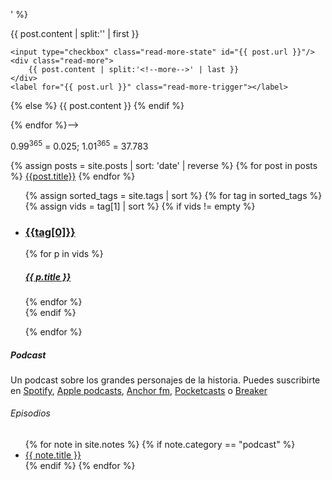 

<!--<input type="text" class="quicksearch" placeholder="Search" />
  <div id="filters" class="button-group">
<button class="button" data-filter="*">all</button>
{% assign tags = site.tags | sort %}
{% for tag in tags %}
<button class="button" data-filter='.{{ tag | first | slugify }}'>{{ tag[0] | replace:'-', ' ' }}</button>
{% endfor %}
</div>-->
<!--<input type="text" class="quicksearch" placeholder="Search" />
  <div id="filters" class="button-group">
<button class="button" data-filter="*">all</button>
{% assign tags = site.tags | sort %}
{% for tag in tags %}
<button class="button" data-filter='.{{ tag | first | slugify }}'>{{ tag[0] | replace:'-', ' ' }}</button>
{% endfor %}
</div>-->


</a><!--{% if page.comments == true %} · <a href="{{ page.url }}">Deja un comentario</a>{% endif %}-->

<!--{% for post in site.posts %}
<article class="item {{post.lang}}">
<h5>{{ post.title }}</h5>
{% if post.content contains '<!--more-->' %}

{{ post.content | split:'<!--more-->' | first }}

    <input type="checkbox" class="read-more-state" id="{{ post.url }}"/>
    <div class="read-more">
        {{ post.content | split:'<!--more-->' | last }}
    </div>
    <label for="{{ post.url }}" class="read-more-trigger"></label>
{% else %}
    {{ post.content }}
{% endif %}


</article>
{% endfor %}-->

<span class="tagline">0.99<sup>365</sup> = 0.025; 1.01<sup>365</sup> = 37.783</span>

<!--
{% assign sorted_tags = site.tags | sort %}
{% for tag in sorted_tags %}
{% assign vids = tag[1] | sort %}

{% if vids != empty %}

<article class="item">
<h4 id="{{tag[0] | uri_escape | uppercase}}">{{tag[0]}}</h4>
{% for p in vids %}
<div class="hp"><h5><a href="{{ p.url }}">{{ p.title }}</a></h5>
<span class="excerpt">{{p.excerpt}} {{p.tags}}</span></div> 
{% endfor %}
</article>

{% endif %}

{% endfor %}-->


<div id="isotope-list">
{% assign posts = site.posts | sort: 'date' | reverse %}
{% for post in posts %}
<a href="{{post.url}}" class="post {{ post.tags | sort | join: " " }}">{{post.title}}</a>
{% endfor %}
</div>

<script>
var buttonFilters = {};
var buttonFilter;
// quick search regex
var qsRegex;

// init Isotope
var $grid = $('#isotope-list').isotope({
 itemSelector : '.post',
   masonry: {
    columnWidth: 100
  },

  filter: function() {
    var $this = $(this);
    var searchResult = qsRegex ? $this.text().match( qsRegex ) : true;
    var buttonResult = buttonFilter ? $this.is( buttonFilter ) : true;
    return searchResult && buttonResult;
  },
});

$('#filters').on( 'click', '.button', function() {
  var $this = $(this);
  // get group key
  var $buttonGroup = $this.parents('.button-group');
  var filterGroup = $buttonGroup.attr('data-filter-group');
  // set filter for group
  buttonFilters[ filterGroup ] = $this.attr('data-filter');
  // combine filters
  buttonFilter = concatValues( buttonFilters );
  // Isotope arrange
  $grid.isotope();
});

// use value of search field to filter
var $quicksearch = $('.quicksearch').keyup( debounce( function() {
  qsRegex = new RegExp( $quicksearch.val(), 'gi' );
  $grid.isotope();
}) );

// change is-checked class on buttons
$('.button-group').each( function( i, buttonGroup ) {
  var $buttonGroup = $( buttonGroup );
  $buttonGroup.on( 'click', 'button', function() {
    $buttonGroup.find('.is-checked').removeClass('is-checked');
    $( this ).addClass('is-checked');
  });
});
  
// flatten object by concatting values
function concatValues( obj ) {
  var value = '';
  for ( var prop in obj ) {
    value += obj[ prop ];
  }
  return value;
}

// debounce so filtering doesn't happen every millisecond
function debounce( fn, threshold ) {
  var timeout;
  threshold = threshold || 100;
  return function debounced() {
    clearTimeout( timeout );
    var args = arguments;
    var _this = this;
    function delayed() {
      fn.apply( _this, args );
    }
    timeout = setTimeout( delayed, threshold );
  };
}

</script>

<ul>
{% assign sorted_tags = site.tags | sort %}
{% for tag in sorted_tags %}
{% assign vids = tag[1] | sort %}
{% if vids != empty %}
<li>
<h3 id="{{tag[0] | uri_escape | Capitalize}}"><a href="/tag/{{tag[0]}}">{{tag[0]}}</a></h3>
{% for p in vids %}
<h5><a href="{{ p.url }}">{{ p.title }}</a></h5>
{% endfor %}
</li>
{% endif %}

{% endfor %}
</ul>



<article>
<h5><span>Podcast</span></h5>

<p>Un podcast sobre los grandes personajes de la historia. Puedes suscribirte en 
<a href="https://open.spotify.com/show/72EnMAeLkXiWPhgx3Mbpmr">Spotify</a>, 
<a href="https://podcasts.apple.com/es/podcast/el-podcast-de-carlos-rodrigo/id1509680015">Apple
podcasts</a>, <a href="https://anchor.fm/podcast-carlos-rodrigo">Anchor fm</a>, <a
href="https://play.pocketcasts.com/discover/podcast/da977fa0-677e-0138-a0e3-0acc26574db2">Pocketcasts</a>
o <a href="https://www.breaker.audio/el-podcast-de-carlos-rodrigo/e/61873990">Breaker</a></p>

<h6>Episodios</h6>
<ul>
{% for note in site.notes %}
{% if note.category == "podcast" %}
<li><a href="{{ note.url }}">{{ note.title }}</a></li>
{% endif %}
{% endfor %}
</ul>
</article>




